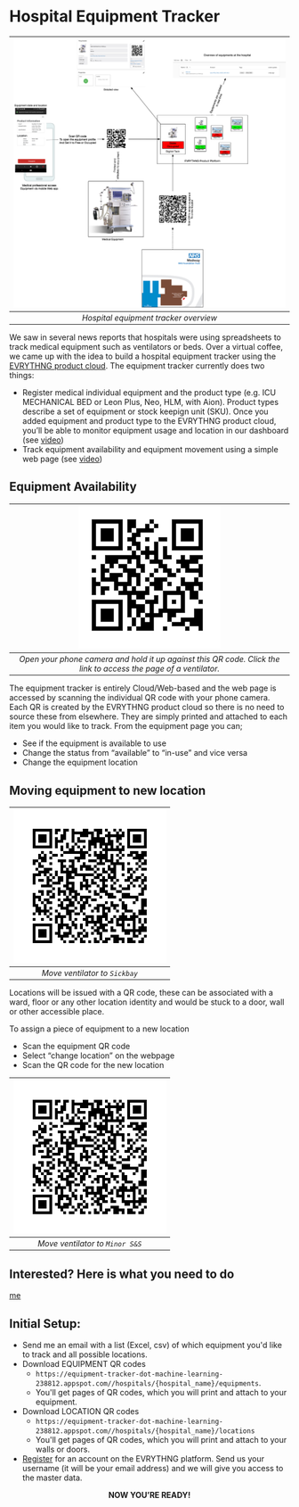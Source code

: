 # Hospital Equipment Tracker 

|![Equipment Tracker Architecture](docs/images/equipment-tracker-architecture.jpeg)|
|:--:| 
|*Hospital equipment tracker overview*|

We saw in several news reports that hospitals were using spreadsheets to track medical equipment such as ventilators or beds. Over a virtual coffee, we came up with the idea to build a hospital equipment tracker using the [EVRYTHNG product cloud](https://dashboard.evrythng.com). The equipment tracker currently does two things:

- Register medical individual equipment and the product type (e.g. ICU MECHANICAL BED or Leon Plus, Neo, HLM, with Aion). Product types describe a set of equipment or stock keepign unit (SKU). Once you added equipment and product type to the EVRYTHNG product cloud, you’ll be able to monitor equipment usage and location in our  dashboard (see [video](https://storage.googleapis.com/hospital-beds-store/docs/videos/dashboard.mov))
- Track equipment availability and equipment movement using a simple web page (see [video](https://storage.googleapis.com/hospital-beds-store/docs/videos/mobile-client.mp4))

## Equipment Availability

|![Ventilator QR code](docs/images/ventilator-qr.png)|
|:--:| 
|*Open your phone camera and hold it up against this QR code. Click the link to access the page of a ventilator.*|

The equipment tracker is entirely Cloud/Web-based and the web page is accessed by scanning the individual QR code with your phone camera. Each QR is created by the EVRYTHNG product cloud so there is no need to source these from elsewhere. They are simply printed and attached to each item you would like to track.
From the equipment page you can;

- See if the equipment is available to use
- Change the status from “available” to “in-use” and vice versa
- Change the equipment location

 ## Moving equipment to new location
 
|![Ventilator QR code](docs/images/sickbay.png)|
|:--:| 
|*Move ventilator to `Sickbay`*|

Locations will be issued with a QR code, these can be associated with a ward, floor or any other location identity and would be stuck to a door, wall or other accessible place.

To assign a piece of equipment to a new location

- Scan the equipment QR code
- Select “change location” on the webpage
- Scan the QR code for the new location

  
|![Ventilator QR code](docs/images/sickbay.png)|
|:--:| 
|*Move ventilator to `Minor S&S`*|  


  

## Interested? Here is what you need to do

[me](mailto:joel@evrythng.com) 
## Initial Setup:

- Send me an email with a list (Excel, csv) of which equipment you'd like to track and all possible locations. 
- Download EQUIPMENT QR codes
    - `https://equipment-tracker-dot-machine-learning-238812.appspot.com//hospitals/{hospital_name}/equipments`.
    - You'll get pages of QR codes, which you will print and attach to your equipment.
- Download LOCATION QR codes
    - `https://equipment-tracker-dot-machine-learning-238812.appspot.com//hospitals/{hospital_name}/locations`
    - You'll get pages of QR codes, which you will print and attach to your walls or doors.
- [Register](https://dashboard.evrythng.com/signup) for an account on the EVRYTHNG platform. Send us your username (it will be your email address) and we will give you access to the master data.

<div align="center" style="text-align: center;  font-weight: bold;">NOW YOU’RE READY!</div>